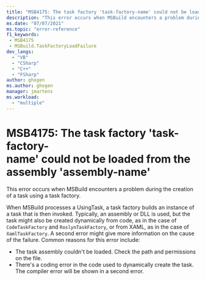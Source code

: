 ```yaml
---
title: "MSB4175: The task factory 'task-factory-name' could not be loaded from the assembly 'assembly-name'."
description: "This error occurs when MSBuild encounters a problem during the creation of a task using a task factory."
ms.date: "07/07/2021"
ms.topic: "error-reference"
f1_keywords:
 - MSB4175
 - MSBuild.TaskFactoryLoadFailure
dev_langs:
  - "VB"
  - "CSharp"
  - "C++"
  - "FSharp"
author: ghogen
ms.author: ghogen
manager: jmartens
ms.workload:
  - "multiple"
---
```

# MSB4175: The task factory 'task-factory-name' could not be loaded from the assembly 'assembly-name'

This error occurs when MSBuild encounters a problem during the creation of a task using a task factory.

When MSBuild processes a UsingTask, a task factory builds an instance of a task that is then invoked. Typically, an assembly or DLL is used, but the task might also be created dynamically from code, as in the case of `CodeTaskFactory` and `RoslynTaskFactory`, or from XAML, as in the case of `XamlTaskFactory`. A second error might give more information on the cause of the failure. Common reasons for this error include:

- The task assembly couldn't be loaded. Check the path and permissions on the file.
- There's a coding error in the code used to dynamically create the task. The compiler error will be shown in a second error.
